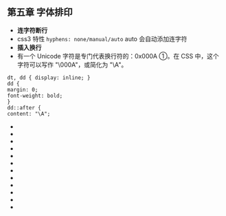 <!--
 * @Author: your name
 * @Date: 2021-07-11 09:54:45
 * @LastEditTime: 2021-07-11 10:05:21
 * @LastEditors: Please set LastEditors
 * @Description: In User Settings Edit
 * @FilePath: \notes\study notes\css-study\css-style5.md
-->

## 第五章 字体排印

-   **连字符断行**
-   css3 特性 `hyphens: none/manual/auto` auto 会自动添加连字符
-   **插入换行**
-   有一个 Unicode 字符是专门代表换行符的：0x000A ①。在 CSS 中，这个字符可以写作 "\000A"，或简化为 "\A"。

```
dt, dd { display: inline; }
dd {
margin: 0;
font-weight: bold;
}
dd::after {
content: "\A";
```

-
-
-
-
-
-
-
-
-
-
-
-
